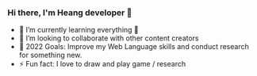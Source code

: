 ### Hi there, I'm Heang developer 👋

- 🌱 I’m currently learning everything 🤣
- 👯 I’m looking to collaborate with other content creators
- 🥅 2022 Goals: Improve my Web Language skills and conduct research for something new.
- ⚡ Fun fact: I love to draw and play game / research

